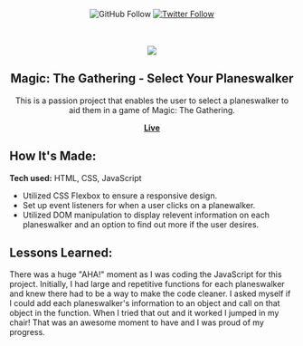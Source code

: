 <div align="center">

![GitHub Follow](https://img.shields.io/github/followers/stephnicoledev?style=social)
[![Twitter Follow](https://img.shields.io/twitter/follow/darkroast_dev?style=social)](https://twitter.com/intent/follow?screen_name=darkroast_dev)

  <br />
  <br />
  
 <img src="./Users/stephaniestrano/Documents/Stephanie/projects/readme-images/avatar-selector.gif" />

  <h2 align="center">Magic: The Gathering - Select Your Planeswalker</h2>

This is a passion project that enables the user to select a planeswalker to aid them in a game of Magic: The Gathering.

<a href="https://stephnicoledev.github.io/mtg-planeswalker/"><strong>Live</strong></a>

</div>

## How It's Made:

**Tech used:** HTML, CSS, JavaScript

- Utilized CSS Flexbox to ensure a responsive design.
- Set up event listeners for when a user clicks on a planewalker.
- Utilized DOM manipulation to display relevent information on each planeswalker and an option to find out more if the user desires.

## Lessons Learned:

There was a huge "AHA!" moment as I was coding the JavaScript for this project. Initially, I had large and repetitive functions for each planeswalker and knew there had to be a way to make the code cleaner. I asked myself if I could add each planeswalker's information to an object and call on that object in the function. When I tried that out and it worked I jumped in my chair! That was an awesome moment to have and I was proud of my progress.
